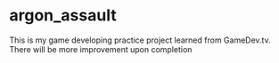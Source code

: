 # argon_assault
This is my game developing practice project learned from GameDev.tv. There will be more improvement upon completion
